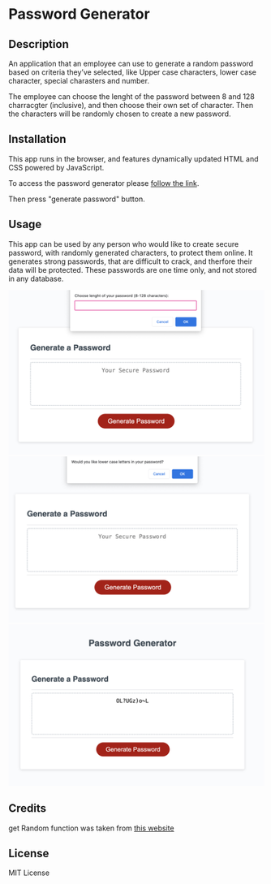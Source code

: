 # Password Generator

## Description 

An application that an employee can use to generate a random password based on criteria they’ve selected, like Upper case characters, lower case character, special charasters and number. 

The employee can choose the lenght of the password between 8 and 128 charracgter (inclusive), and then choose their own set of character. Then the characters will be randomly chosen to create a new password.

## Installation

This app runs in the browser, and features dynamically updated HTML and CSS powered by JavaScript.

To access the password generator please [follow the link](https://porlowska.github.io/password-generator/).

Then press "generate password" button.


## Usage 

This app can be used by any person who would like to create secure password, with randomly generated characters, to protect them online. It generates strong passwords, that are difficult to crack, and therfore their data will be protected. 
These passwords are one time only, and not stored in any database.

![Password Length](images/prompt.png) ![Password Character](images/confirm.png)
![Sample Password](images/password.png)

## Credits

get Random function was taken from [this website](https://developer.mozilla.org/en-US/docs/Web/JavaScript/Reference/Global_Objects/Math/random)

## License

MIT License

